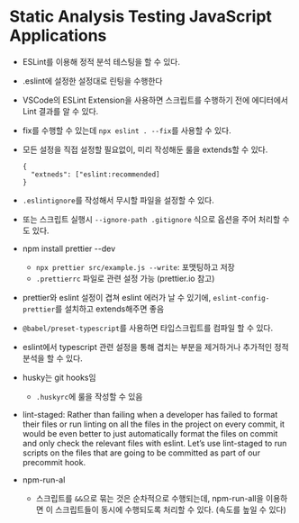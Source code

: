 # Static Analysis Testing JavaScript Applications

- ESLint를 이용해 정적 분석 테스팅을 할 수 있다.
- .eslint에 설정한 설정대로 린팅을 수행한다
- VSCode의 ESLint Extension을 사용하면 스크립트를 수행하기 전에 에디터에서 Lint 결과를 알 수 있다.
- fix를 수행할 수 있는데 `npx eslint . --fix`를 사용할 수 있다.
- 모든 설정을 직접 설정할 필요없이, 미리 작성해둔 룰을 extends할 수 있다.

  ```eslint
  {
    "extneds": ["eslint:recommended]
  }
  ```

- `.eslintignore`를 작성해서 무시할 파일을 설정할 수 있다.
- 또는 스크립트 실행시 `--ignore-path .gitignore` 식으로 옵션을 주어 처리할 수도 있다.
- npm install prettier --dev
  - `npx prettier src/example.js --write`: 포맷팅하고 저장
  - `.prettierrc` 파일로 관련 설정 가능 (prettier.io 참고)
- prettier와 eslint 설정이 겹쳐 eslint 에러가 날 수 있기에, `eslint-config-prettier`를 설치하고 extends해주면 좋음
- `@babel/preset-typescript`를 사용하면 타입스크립트를 컴파일 할 수 있다.
- eslint에서 typescript 관련 설정을 통해 겹치는 부분을 제거하거나 추가적인 정적 분석을 할 수 있다.
- husky는 git hooks임
  - `.huskyrc`에 룰을 작성할 수 있음
- lint-staged: Rather than failing when a developer has failed to format their files or run linting on all the files in the project on every commit, it would be even better to just automatically format the files on commit and only check the relevant files with eslint. Let’s use lint-staged to run scripts on the files that are going to be committed as part of our precommit hook.
- npm-run-al
  - 스크립트를 `&&`으로 묶는 것은 순차적으로 수행되는데, npm-run-all을 이용하면 이 스크립트들이 동시에 수행되도록 처리할 수 있다. (속도를 높일 수 있다)
